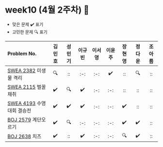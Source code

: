 # week10 (4월 2주차) :pencil:

- 맞은 문제 :heavy_check_mark: 표기
- 고민한 문제 :mag: 표기



|Problem No.|김민호|성민기|이규빈|이서영|이윤주|장현영|정다운|조아름|
|:---------------------------|:-----:|:-----:|:-----:|:-----:|:-----:|:-----:|:-----:|:-----:|
|[SWEA 2382](https://swexpertacademy.com/main/code/problem/problemDetail.do?contestProbId=AV597vbqAH0DFAVl&categoryId=AV597vbqAH0DFAVl&categoryType=CODE&problemTitle=%EB%AA%A8%EC%9D%98&orderBy=RECOMMEND_COUNT&selectCodeLang=ALL&select-1=&pageSize=10&pageIndex=1) 미생물 격리|:mag:|::|:-:|:-:|:heavy_check_mark:|::|:mag:|::|
|[SWEA 2115](https://swexpertacademy.com/main/code/problem/problemDetail.do?contestProbId=AV5V4A46AdIDFAWu#none) 벌꿀채취|:heavy_check_mark:|:mag:|:heavy_check_mark:|:-:|:-:|::|::|::|
|[SWEA 4193](https://swexpertacademy.com/main/code/userProblem/userProblemDetail.do?contestProbId=AWKaG6_6AGQDFARV) 수영대회 결승전|:heavy_check_mark:|:heavy_check_mark:|:heavy_check_mark:|:-:|:-:|:heavy_check_mark:|::|::|
|[BOJ 2579](https://www.acmicpc.net/problem/2579) 계단오르기|:heavy_check_mark:|:mag:|:-:|:-:|:-:|:heavy_check_mark:|:heavy_check_mark:|::|
|[BOJ 2638](https://www.acmicpc.net/problem/2638) 치즈|:heavy_check_mark:|::|:heavy_check_mark:|:-:|:-:|:mag:|:heavy_check_mark:|::|

